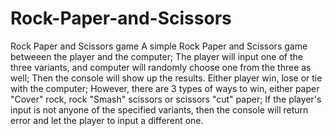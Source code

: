 # Rock-Paper-and-Scissors
Rock Paper and Scissors game 
A simple Rock Paper and Scissors game betweeen the player and the computer;
The player will input one of the three variants, and computer will randomly choose one from the three as well;
Then the console will show up the results. Either player win, lose or tie with the computer;
However, there are 3 types of ways to win, either paper "Cover" rock, rock "Smash" scissors or scissors "cut" paper;
If the player's input is not anyone of the specified variants, then the console will return error and let the player to input a different one.
